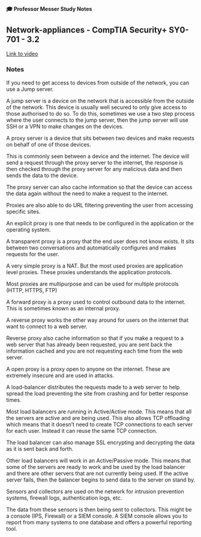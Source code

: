 #### 🎓 Professor Messer Study Notes

## Network-appliances - CompTIA Security+ SY0-701 - 3.2

[Link to video](https://youtu.be/WlOslEy3ztg?si=yO-3YTGnHVSp7_Z8)

### Notes

If you need to get access to devices from outside of the network, you can use a Jump server.

A jump server is a device on the network that is accessible from the outside of the network. This device is usually well secured to only give access to those authorised to do so. To do this, sometimes we use a two step process where the user connects to the jump server, then the jump server will use SSH or a VPN to make changes on the devices.

A proxy server is a device that sits between two devices and make requests on behalf of one of those devices.

This is commonly seen between a device and the internet. The device will send a request through the proxy server to the internet, the response is then checked through the proxy server for any malicious data and then sends the data to the device.

The proxy server can also cache information so that the device can access the data again without the need to make a request to the internet.

Proxies are also able to do URL filtering preventing the user from accessing specific sites.

An explicit proxy is one that needs to be configured in the application or the operating system.

A transparent proxy is a proxy that the end user does not know exists. It sits between two conversations and automatically configures and makes requests for the user.

A very simple proxy is a NAT. But the most used proxies are application level proxies. These proxies understands the application protocols.

Most proxies are multipurpose and can be used for multiple protocols (HTTP, HTTPS, FTP)

A forward proxy is a proxy used to control outbound data to the internet. This is sometimes known as an internal proxy. 

A reverse proxy works the other way around for users on the internet that want to connect to a web server.

Reverse proxy also cache information so that if you make a request to a web server that has already been requested, you are sent back the information cached and you are not requesting each time from the web server. 

A open proxy is a proxy open to anyone on the internet. These are extremely insecure and are used in attacks.

A load-balancer distributes the requests made to a web server to help spread the load preventing the site from crashing and for better response times. 

Most load balancers are running in Active/Active mode. This means that all the servers are active and are being used. This also allows TCP offloading which means that it doesn’t need to create TCP connections to each server for each user. Instead it can reuse the same TCP connection.

The load balancer can also manage SSL encrypting and decrypting the data as it is sent back and forth.

Other load balancers will work in an Active/Passive mode. This means that some of the servers are ready to work and be used by the load balancer and there are other servers that are not currently being used. If the active server fails, then the balancer begins to send data to the server on stand by. 

Sensors and collectors are used on the network for intrusion prevention systems, firewall logs, authentication logs, etc.

The data from these sensors is then being sent to collectors. This might be a console (IPS, Firewall) or a SIEM console. A SIEM console allows you to report from many systems to one database and offers a powerful reporting tool.

